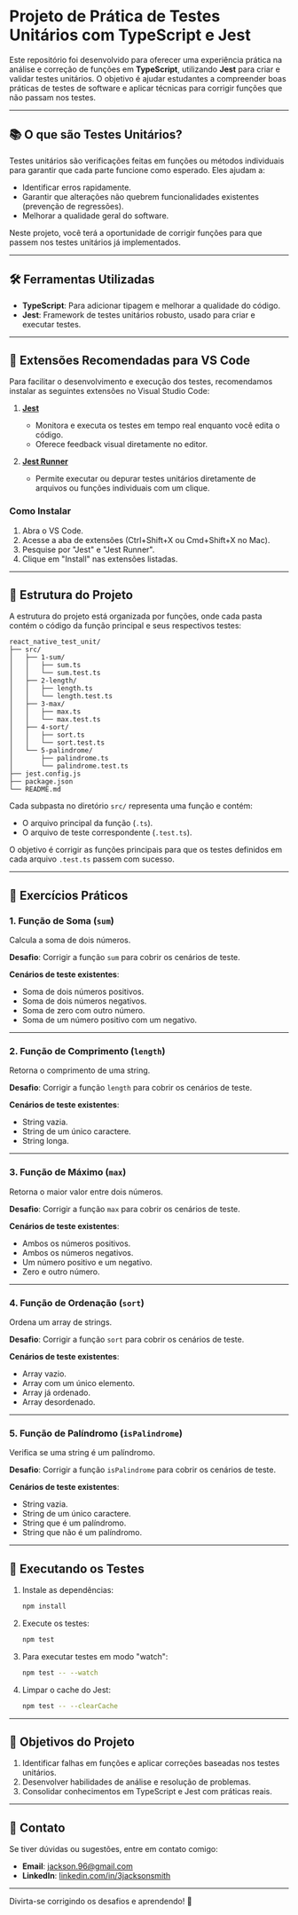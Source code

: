 # **Projeto de Prática de Testes Unitários com TypeScript e Jest**

Este repositório foi desenvolvido para oferecer uma experiência prática na análise e correção de funções em **TypeScript**, utilizando **Jest** para criar e validar testes unitários. O objetivo é ajudar estudantes a compreender boas práticas de testes de software e aplicar técnicas para corrigir funções que não passam nos testes.

---

## 📚 **O que são Testes Unitários?**

Testes unitários são verificações feitas em funções ou métodos individuais para garantir que cada parte funcione como esperado. Eles ajudam a:

- Identificar erros rapidamente.
- Garantir que alterações não quebrem funcionalidades existentes (prevenção de regressões).
- Melhorar a qualidade geral do software.

Neste projeto, você terá a oportunidade de corrigir funções para que passem nos testes unitários já implementados.

---

## 🛠 **Ferramentas Utilizadas**

- **TypeScript**: Para adicionar tipagem e melhorar a qualidade do código.
- **Jest**: Framework de testes unitários robusto, usado para criar e executar testes.

---

## 🔌 **Extensões Recomendadas para VS Code**

Para facilitar o desenvolvimento e execução dos testes, recomendamos instalar as seguintes extensões no Visual Studio Code:

1. **[Jest](https://marketplace.visualstudio.com/items?itemName=Orta.vscode-jest)**
   - Monitora e executa os testes em tempo real enquanto você edita o código.
   - Oferece feedback visual diretamente no editor.

2. **[Jest Runner](https://marketplace.visualstudio.com/items?itemName=firsttris.vscode-jest-runner)**
   - Permite executar ou depurar testes unitários diretamente de arquivos ou funções individuais com um clique.

### Como Instalar
1. Abra o VS Code.
2. Acesse a aba de extensões (Ctrl+Shift+X ou Cmd+Shift+X no Mac).
3. Pesquise por "Jest" e "Jest Runner".
4. Clique em "Install" nas extensões listadas.

---

## 📁 **Estrutura do Projeto**

A estrutura do projeto está organizada por funções, onde cada pasta contém o código da função principal e seus respectivos testes:

```
react_native_test_unit/
├── src/
│   ├── 1-sum/
│   │   ├── sum.ts
│   │   └── sum.test.ts
│   ├── 2-length/
│   │   ├── length.ts
│   │   └── length.test.ts
│   ├── 3-max/
│   │   ├── max.ts
│   │   └── max.test.ts
│   ├── 4-sort/
│   │   ├── sort.ts
│   │   └── sort.test.ts
│   └── 5-palindrome/
│       ├── palindrome.ts
│       └── palindrome.test.ts
├── jest.config.js
├── package.json
└── README.md
```

Cada subpasta no diretório `src/` representa uma função e contém:
- O arquivo principal da função (`.ts`).
- O arquivo de teste correspondente (`.test.ts`).

O objetivo é corrigir as funções principais para que os testes definidos em cada arquivo `.test.ts` passem com sucesso.

---

## 📝 **Exercícios Práticos**

### **1. Função de Soma (`sum`)**
Calcula a soma de dois números.

**Desafio**: Corrigir a função `sum` para cobrir os cenários de teste.

**Cenários de teste existentes**:
- Soma de dois números positivos.
- Soma de dois números negativos.
- Soma de zero com outro número.
- Soma de um número positivo com um negativo.

---

### **2. Função de Comprimento (`length`)**
Retorna o comprimento de uma string.

**Desafio**: Corrigir a função `length` para cobrir os cenários de teste.

**Cenários de teste existentes**:
- String vazia.
- String de um único caractere.
- String longa.

---

### **3. Função de Máximo (`max`)**
Retorna o maior valor entre dois números.

**Desafio**: Corrigir a função `max` para cobrir os cenários de teste.

**Cenários de teste existentes**:
- Ambos os números positivos.
- Ambos os números negativos.
- Um número positivo e um negativo.
- Zero e outro número.

---

### **4. Função de Ordenação (`sort`)**
Ordena um array de strings.

**Desafio**: Corrigir a função `sort` para cobrir os cenários de teste.

**Cenários de teste existentes**:
- Array vazio.
- Array com um único elemento.
- Array já ordenado.
- Array desordenado.

---

### **5. Função de Palíndromo (`isPalindrome`)**
Verifica se uma string é um palíndromo.

**Desafio**: Corrigir a função `isPalindrome` para cobrir os cenários de teste.

**Cenários de teste existentes**:
- String vazia.
- String de um único caractere.
- String que é um palíndromo.
- String que não é um palíndromo.

---

## 🚀 **Executando os Testes**

1. Instale as dependências:
   ```bash
   npm install
   ```

2. Execute os testes:
   ```bash
   npm test
   ```

3. Para executar testes em modo "watch":
   ```bash
   npm test -- --watch
   ```

4. Limpar o cache do Jest:
   ```bash
   npm test -- --clearCache
   ```

---

## 🎯 **Objetivos do Projeto**

1. Identificar falhas em funções e aplicar correções baseadas nos testes unitários.
2. Desenvolver habilidades de análise e resolução de problemas.
3. Consolidar conhecimentos em TypeScript e Jest com práticas reais.

---

## 📧 **Contato**

Se tiver dúvidas ou sugestões, entre em contato comigo:
- **Email**: [jackson.96@gmail.com](mailto:jackson.96@gmail.com)
- **LinkedIn**: [linkedin.com/in/3jacksonsmith](https://linkedin.com/in/3jacksonsmith)

---

Divirta-se corrigindo os desafios e aprendendo! 🚀
